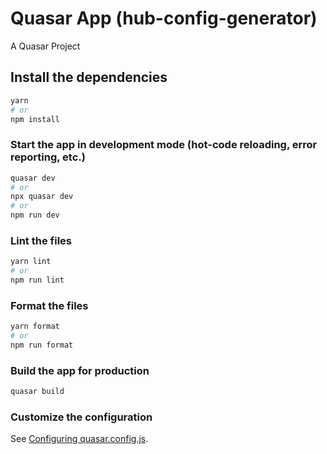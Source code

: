 # Quasar App (hub-config-generator)

A Quasar Project

## Install the dependencies

```bash
yarn
# or
npm install
```

### Start the app in development mode (hot-code reloading, error reporting, etc.)
```bash
quasar dev
# or
npx quasar dev
# or
npm run dev
```

### Lint the files
```bash
yarn lint
# or
npm run lint
```


### Format the files
```bash
yarn format
# or
npm run format
```


### Build the app for production
```bash
quasar build
```

### Customize the configuration
See [Configuring quasar.config.js](https://v2.quasar.dev/quasar-cli-vite/quasar-config-js).
